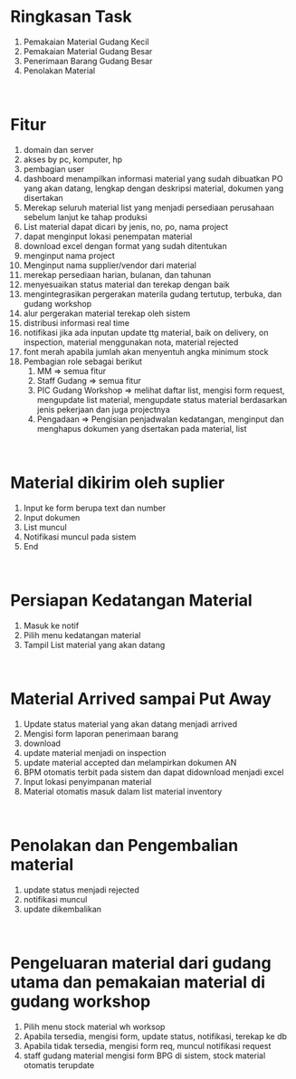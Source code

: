 
# Ringkasan Task
1. Pemakaian Material Gudang Kecil
2. Pemakaian Material Gudang Besar
3. Penerimaan Barang Gudang Besar
4. Penolakan Material

<br />

# Fitur
1. domain dan server
2. akses by pc, komputer, hp
3. pembagian user
4. dashboard menampilkan informasi material yang sudah dibuatkan PO yang akan datang, lengkap dengan deskripsi material, dokumen yang disertakan
5. Merekap seluruh material list yang menjadi persediaan perusahaan sebelum lanjut ke tahap produksi
6. List material dapat dicari by jenis, no, po, nama project
7. dapat menginput lokasi penempatan material
8. download excel dengan format yang sudah ditentukan
9. menginput nama project 
10. Menginput nama supplier/vendor dari material
11. merekap persediaan harian, bulanan, dan tahunan
12. menyesuaikan status material dan terekap dengan baik
13. mengintegrasikan pergerakan materila gudang tertutup, terbuka, dan gudang workshop
14. alur pergerakan material terekap oleh sistem
15. distribusi informasi real time
16. notifikasi jika ada inputan update ttg material, baik on delivery, on inspection, material menggunakan nota, material rejected
17. font merah apabila jumlah akan menyentuh angka minimum stock
18. Pembagian role sebagai berikut     
    1. MM => semua fitur
	2. Staff Gudang => semua fitur
	3. PIC Gudang Workshop => melihat daftar list, mengisi form request, mengupdate list material, mengupdate status material berdasarkan jenis pekerjaan dan juga projectnya
	4. Pengadaan => Pengisian penjadwalan kedatangan, menginput dan menghapus dokumen yang dsertakan pada material, list

<br />

# Material dikirim oleh suplier
1. Input ke form berupa text dan number
2. Input dokumen
3. List muncul
4. Notifikasi muncul pada sistem
5. End

<br />

# Persiapan Kedatangan Material
1. Masuk ke notif
2. Pilih menu kedatangan material
3. Tampil List material yang akan datang

<br />

# Material Arrived sampai Put Away
1. Update status material yang akan datang menjadi arrived
2. Mengisi form laporan penerimaan barang
3. download
4. update material menjadi on inspection
5. update material accepted dan melampirkan dokumen AN
6. BPM otomatis terbit pada sistem dan dapat didownload menjadi excel
7. Input lokasi penyimpanan material
8. Material otomatis masuk dalam list material inventory

<br />

# Penolakan dan Pengembalian material
1. update status menjadi rejected
2. notifikasi muncul
3. update dikembalikan

<br />

# Pengeluaran material dari gudang utama dan pemakaian material di gudang workshop
1. Pilih menu stock material wh worksop
2. Apabila tersedia, mengisi form, update status, notifikasi, terekap ke db
3. Apabila tidak tersedia, mengisi form req, muncul notifikasi request
4. staff gudang material mengisi form BPG di sistem, stock material otomatis terupdate


	
